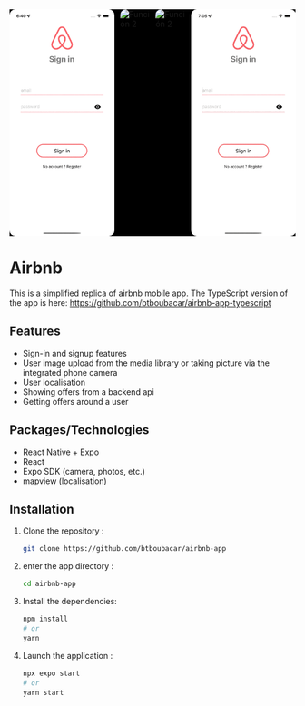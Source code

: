 <!-- <div style= "display: flex; align-items:center; gap: 20px; flex-direction: row; justify-content: center; ">
<img src="./assets/airbnb-logo.jpg" alt="logo" style="max-width: 60px; height: 60px; border-radius: 5px">
</div> -->

<!-- ## Screen captures -->

<div style="display: flex; justify-content: space-between; gap: 10px; background-color: black;">

<img src="./assets/screen_captures/signin_signup.gif" alt="Función 2" style="max-width: 400px; height: 400px; border-radius: 10px">
<img src="./assets/screen_captures/offers.gif" alt="Función 2" style="max-width: 400px; height: 400px; border-radius: 10px">
<img src="./assets/screen_captures/around.gif" alt="Función 2" style="max-width: 400px; height: 400px; border-radius: 10px">
<img src="./assets/screen_captures/profile.gif" alt="Función 2" style="max-width: 400px; height: 400px; border-radius: 10px">

</div>

# Airbnb

This is a simplified replica of airbnb mobile app. The TypeScript version of the app is here: https://github.com/btboubacar/airbnb-app-typescript

## Features

- Sign-in and signup features
- User image upload from the media library or taking picture via the integrated phone camera
- User localisation
- Showing offers from a backend api
- Getting offers around a user

## Packages/Technologies

- React Native + Expo
- React
- Expo SDK (camera, photos, etc.)
- mapview (localisation)

## Installation

1. Clone the repository :

   ```bash
   git clone https://github.com/btboubacar/airbnb-app

   ```

2. enter the app directory :
   ```bash
   cd airbnb-app
   ```
3. Install the dependencies:
   ```bash
   npm install
   # or
   yarn
   ```
4. Launch the application :
   ```bash
   npx expo start
   # or
   yarn start
   ```
